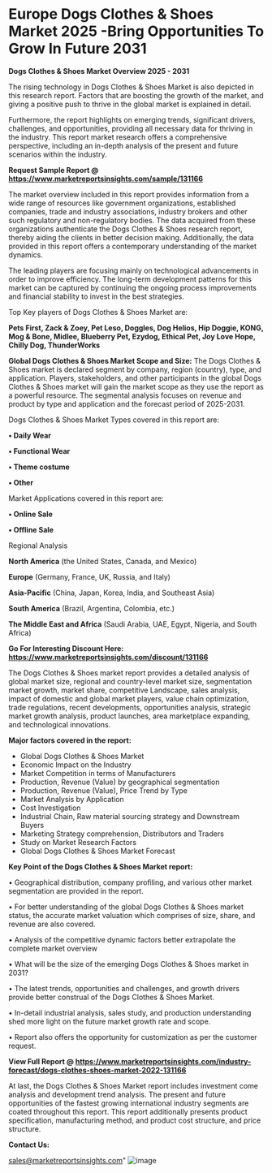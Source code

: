 # Europe Dogs Clothes & Shoes Market 2025 -Bring Opportunities To Grow In Future 2031

<Strong> Dogs Clothes & Shoes Market Overview 2025 - 2031</strong>

The rising technology in Dogs Clothes & Shoes Market is also depicted in this research report. Factors that are boosting the growth of the market, and giving a positive push to thrive in the global market is explained in detail.

Furthermore, the report highlights on emerging trends, significant drivers, challenges, and opportunities, providing all necessary data for thriving in the industry. This report market research offers a comprehensive perspective, including an in-depth analysis of the present and future scenarios within the industry.

<strong>Request Sample Report @ <a href=https://www.marketreportsinsights.com/sample/131166>https://www.marketreportsinsights.com/sample/131166</a></strong>

The market overview included in this report provides information from a wide range of resources like government organizations, established companies, trade and industry associations, industry brokers and other such regulatory and non-regulatory bodies. The data acquired from these organizations authenticate the Dogs Clothes & Shoes research report, thereby aiding the clients in better decision making. Additionally, the data provided in this report offers a contemporary understanding of the market dynamics.

The leading players are focusing mainly on technological advancements in order to improve efficiency. The long-term development patterns for this market can be captured by continuing the ongoing process improvements and financial stability to invest in the best strategies.

Top Key players of Dogs Clothes & Shoes Market are:

<strong>Pets First, Zack & Zoey, Pet Leso, Doggles, Dog Helios, Hip Doggie, KONG, Mog & Bone, Midlee, Blueberry Pet, Ezydog, Ethical Pet, Joy Love Hope, Chilly Dog, ThunderWorks</strong>

<strong><b>Global Dogs Clothes & Shoes Market Scope and Size:</b></strong>
The Dogs Clothes & Shoes market is declared segment by company, region (country), type, and application. Players, stakeholders, and other participants in the global Dogs Clothes & Shoes market will gain the market scope as they use the report as a powerful resource. The segmental analysis focuses on revenue and product by type and application and the forecast period of 2025-2031.

Dogs Clothes & Shoes Market Types covered in this report are:

<strong>• Daily Wear

• Functional Wear

• Theme costume

• Other</strong>

Market Applications covered in this report are:

<strong>• Online Sale

• Offline Sale</strong> 

Regional Analysis

<strong>North America</strong> (the United States, Canada, and Mexico)

<strong>Europe</strong> (Germany, France, UK, Russia, and Italy)

<strong>Asia-Pacific</strong> (China, Japan, Korea, India, and Southeast Asia)

<strong>South America</strong> (Brazil, Argentina, Colombia, etc.)

<strong>The Middle East and Africa</strong> (Saudi Arabia, UAE, Egypt, Nigeria, and South Africa)

<strong>Go For Interesting Discount Here: <a href=https://www.marketreportsinsights.com/discount/131166>https://www.marketreportsinsights.com/discount/131166</a></strong>

The Dogs Clothes & Shoes market report provides a detailed analysis of global market size, regional and country-level market size, segmentation market growth, market share, competitive Landscape, sales analysis, impact of domestic and global market players, value chain optimization, trade regulations, recent developments, opportunities analysis, strategic market growth analysis, product launches, area marketplace expanding, and technological innovations.

<strong><b>Major factors covered in the report:</b></strong>
<ul>
  <li>Global Dogs Clothes & Shoes Market </li>
  <li>Economic Impact on the Industry</li>
  <li>Market Competition in terms of Manufacturers</li>
  <li>Production, Revenue (Value) by geographical segmentation</li>
  <li>Production, Revenue (Value), Price Trend by Type</li>
  <li>Market Analysis by Application</li>
  <li>Cost Investigation</li>
  <li>Industrial Chain, Raw material sourcing strategy and Downstream Buyers</li>
  <li>Marketing Strategy comprehension, Distributors and Traders</li>
  <li>Study on Market Research Factors</li>
  <li>Global Dogs Clothes & Shoes Market Forecast</li>
</ul>

<strong><b>Key Point of the Dogs Clothes & Shoes Market report:</b></strong>

• Geographical distribution, company profiling, and various other market segmentation are provided in the report.

• For better understanding of the global Dogs Clothes & Shoes market status, the accurate market valuation which comprises of size, share, and revenue are also covered.

• Analysis of the competitive dynamic factors better extrapolate the complete market overview

• What will be the size of the emerging Dogs Clothes & Shoes market in 2031?

• The latest trends, opportunities and challenges, and growth drivers provide better construal of the Dogs Clothes & Shoes Market.

• In-detail industrial analysis, sales study, and production understanding shed more light on the future market growth rate and scope.

• Report also offers the opportunity for customization as per the customer request.

<strong><b>View Full Report @ <a href=https://www.marketreportsinsights.com/industry-forecast/dogs-clothes-shoes-market-2022-131166>https://www.marketreportsinsights.com/industry-forecast/dogs-clothes-shoes-market-2022-131166</a></b></strong>


At last, the Dogs Clothes & Shoes Market report includes investment come analysis and development trend analysis. The present and future opportunities of the fastest growing international industry segments are coated throughout this report. This report additionally presents product specification, manufacturing method, and product cost structure, and price structure.

<strong>Contact Us:</strong>

sales@marketreportsinsights.com"
![image](https://github.com/user-attachments/assets/15ccccf8-8fbe-45b2-95e4-8ff620798f17)
